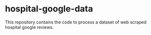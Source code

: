 # hospital-google-data
This repository contains the code to process a dataset of web scraped hospital google reviews.

